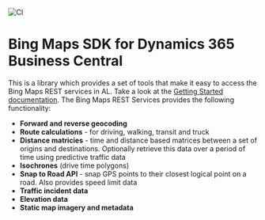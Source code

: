 ![CI](https://github.com/juliandittmann/AL.BingMapsSDK/workflows/CI/badge.svg?branch=main)
# Bing Maps SDK for Dynamics 365 Business Central 

This is a library which provides a set of tools that make it easy to access the Bing Maps REST services in AL. Take a look at the [Getting Started documentation](https://github.com/juliandittmann/AL.BingMapsSDK/blob/master/Docs/Getting%20Started.md). The Bing Maps REST Services provides the following functionality:

* **Forward and reverse geocoding**
* **Route calculations** - for driving, walking, transit and truck
* **Distance matricies** - time and distance based matrices between a set of origins and destinations. Optionally retrieve this data over a period of time using predictive traffic data
* **Isochrones** (drive time polygons)
* **Snap to Road API** - snap GPS points to their closest logical point on a road. Also provides speed limit data
* **Traffic incident data**
* **Elevation data**
* **Static map imagery and metadata**
